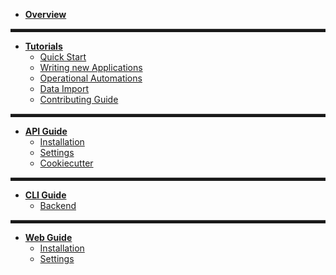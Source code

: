 * [**Overview**](README)

<hr style="height: 5px; border: 0px solid #D6D6D6; border-top-width: 1px;" />

* [**Tutorials**](tutorials/quick_start)
    * [Quick Start](tutorials/quick_start)
    * [Writing new Applications](tutorials/apps)
    * [Operational Automations](tutorials/automation)
    * [Data Import](tutorials/import)
    * [Contributing Guide](tutorials/contributing)

<hr style="height: 5px; border: 0px solid #D6D6D6; border-top-width: 1px;" />

* [**API Guide**](api/)
    * [Installation](api/installation)
    * [Settings](api/settings)
    * [Cookiecutter](api/cookiecutter)

<hr style="height: 5px; border: 0px solid #D6D6D6; border-top-width: 1px;" />

* [**CLI Guide**](cli/)
    * [Backend](guides/api)

<hr style="height: 5px; border: 0px solid #D6D6D6; border-top-width: 1px;" />

* [**Web Guide**](web/)
    * [Installation](web/installation)
    * [Settings](web/settings)
